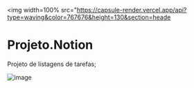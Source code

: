 <img width=100% src="https://capsule-render.vercel.app/api?type=waving&color=767676&height=130&section=heade

# Projeto.Notion
Projeto de listagens de tarefas;

 ![image](https://github.com/Eduzeraa-DEV/Projeto.Notion/assets/156840280/5cb916f7-2ccd-4a14-9348-3ad318a01379)


